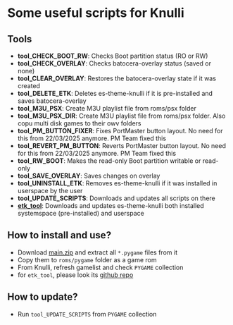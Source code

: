 # Some useful scripts for Knulli 
## Tools
- **tool_CHECK_BOOT_RW**: Checks Boot partition status (RO or RW)
- **tool_CHECK_OVERLAY**: Checks batocera-overlay status (saved or none)
- **tool_CLEAR_OVERLAY**: Restores the batocera-overlay state if it was created
- **tool_DELETE_ETK**: Deletes es-theme-knulli if it is pre-installed and saves batocera-overlay
- **tool_M3U_PSX**: Create M3U playlist file from roms/psx folder
- **tool_M3U_PSX_DIR**: Create M3U playlist file from roms/psx folder. Also copu multi disk games to their owv folders
- **tool_PM_BUTTON_FIXER**: Fixes PortMaster button layout. No need for this from 22/03/2025 anymore. PM Team fixed this
- **tool_REVERT_PM_BUTTON**: Reverts PortMaster button layout. No need for this from 22/03/2025 anymore. PM Team fixed this
- **tool_RW_BOOT**: Makes the read-only Boot partition writable or read-only
- **tool_SAVE_OVERLAY**: Saves changes on overlay
- **tool_UNINSTALL_ETK**: Removes es-theme-knulli if it was installed in userspace by the user
- **tool_UPDATE_SCRIPTS**: Downloads and updates all scripts on there
- **[etk_tool](https://github.com/symbuzzer/etk_tool/releases/latest/download/etk_tool.pygame)**: Downloads and updates es-theme-knulli both installed systemspace (pre-installed) and userspace

## How to install and use?
- Download [main.zip](https://github.com/symbuzzer/knulli_tools/archive/refs/heads/main.zip) and extract all ```*.pygame``` files from it
- Copy them to ```roms/pygame``` folder as a game rom
- From Knulli, refresh gamelist and check ```PYGAME``` collection
- for ```etk_tool```, please look its [github repo](https://github.com/symbuzzer/etk_tool)

## How to update?
- Run ```tool_UPDATE_SCRIPTS``` from ```PYGAME``` collection
